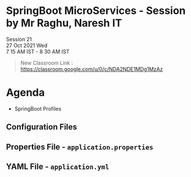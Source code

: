 # SpringBoot MicroServices - Session by Mr Raghu, Naresh IT

Session 21 \
27 Oct 2021 Wed \
7 15 AM IST - 8 30 AM IST

> New Classroom Link : https://classroom.google.com/u/0/c/NDA2NDE1MDg1MzAz

# Agenda

* SpringBoot Profiles

## Configuration Files

## Properties File - `application.properties`

## YAML File - `application.yml`
